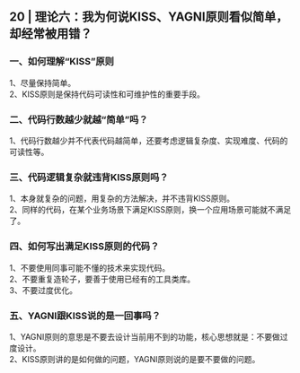 ## 20 | 理论六：我为何说KISS、YAGNI原则看似简单，却经常被用错？
### 一、如何理解“KISS”原则
1、尽量保持简单。     
2、KISS原则是保持代码可读性和可维护性的重要手段。
### 二、代码行数越少就越“简单”吗？
1、代码行数越少并不代表代码越简单，还要考虑逻辑复杂度、实现难度、代码的可读性等。
### 三、代码逻辑复杂就违背KISS原则吗？
1、本身就复杂的问题，用复杂的方法解决，并不违背KISS原则。   
2、同样的代码，在某个业务场景下满足KISS原则，换一个应用场景可能就不满足了。
### 四、如何写出满足KISS原则的代码？
1、不要使用同事可能不懂的技术来实现代码。   
2、不要重复造轮子，要善于使用已经有的工具类库。   
3、不要过度优化。
### 五、YAGNI跟KISS说的是一回事吗？
1、YAGNI原则的意思是不要去设计当前用不到的功能，核心思想就是：不要做过度设计。    
2、KISS原则讲的是如何做的问题，YAGNI原则说的是要不要做的问题。    